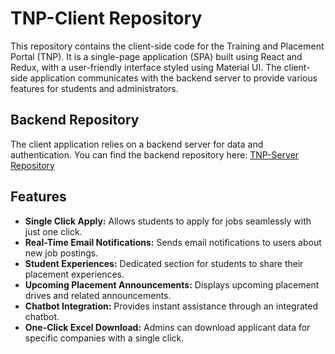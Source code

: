 # TNP-Client Repository

This repository contains the client-side code for the Training and Placement Portal (TNP). It is a single-page application (SPA) built using React and Redux, with a user-friendly interface styled using Material UI. The client-side application communicates with the backend server to provide various features for students and administrators.

## Backend Repository

The client application relies on a backend server for data and authentication. You can find the backend repository here: [TNP-Server Repository](https://github.com/yourusername/tnp-server)

## Features

- **Single Click Apply:** Allows students to apply for jobs seamlessly with just one click.
- **Real-Time Email Notifications:** Sends email notifications to users about new job postings.
- **Student Experiences:** Dedicated section for students to share their placement experiences.
- **Upcoming Placement Announcements:** Displays upcoming placement drives and related announcements.
- **Chatbot Integration:** Provides instant assistance through an integrated chatbot.
- **One-Click Excel Download:** Admins can download applicant data for specific companies with a single click.
